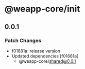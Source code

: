 # @weapp-core/init

## 0.0.1

### Patch Changes

- f01681a: release version
- Updated dependencies [f01681a]
  - @weapp-core/shared@0.0.1
